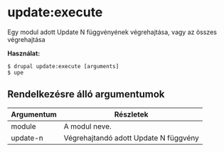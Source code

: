 # update:execute
Egy modul adott Update N függvényének végrehajtása, vagy az összes végrehajtása

**Használat:**
```
$ drupal update:execute [arguments]
$ upe  
```

## Rendelkezésre álló argumentumok
Argumentum | Részletek
---------|-------------
module | A modul neve.
update-n | Végrehajtandó adott Update N függvény
